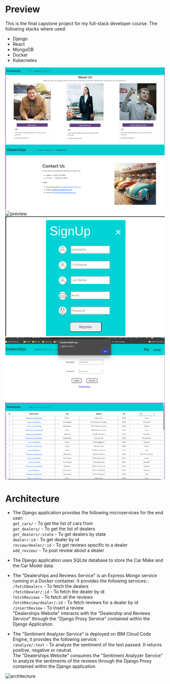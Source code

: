 # Preview
This is the final capstone project for my full-stack developer course. The following stacks where used:
- Django
- React
- MongoDB
- Docker
- Kubernetes

![preview](preview/about_us.png)
![preview](preview/contact_us.png)
![preview](preview/login.png)
![preview](preview/sign-up.png)
![preview](preview/logout.png)
![preview](preview/get_dealers.png)
# Architecture
- The Django application provides the following microservices for the end user:  
  `get_cars/` - To get the list of cars from  
  `get_dealers/` - To get the list of dealers  
  `get_dealers/:state` - To get dealers by state  
  `dealer/:id` - To get dealer by id  
  `review/dealer/:id` - To get reviews specific to a dealer  
  `add_review/` - To post review about a dealer  

- The Django application uses SQLite database to store the Car Make and the Car Model data.  

- The "Dealerships and Reviews Service" is an Express Mongo service running in a Docker container. It provides the following services::  
`/fetchDealers` - To fetch the dealers  
`/fetchDealer/:id` - To fetch the dealer by id  
`fetchReviews` - To fetch all the reviews  
`fetchReview/dealer/:id` - To fetch reviews for a dealer by id  
`/insertReview` - To insert a review  
"Dealerships Website" interacts with the "Dealership and Reviews Service" through the "Django Proxy Service" contained within the Django Application.  

- The "Sentiment Analyzer Service" is deployed on IBM Cloud Code Engine, it provides the following service:  
`/analyze/:text` - To analyze the sentiment of the text passed. It returns positive, negative or neutral.  
The "Dealerships Website" consumes the "Sentiment Analyzer Service" to analyze the sentiments of the reviews through the Django Proxy contained within the Django application.  

![architecture](https://cf-courses-data.s3.us.cloud-object-storage.appdomain.cloud/IBMSkillsNetwork-CD0321EN-Coursera/labs/v2/m1/images/v2.capstone-dealership-architecture.png)
